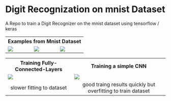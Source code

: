 # Digit Recognization on mnist Dataset

A Repo to train a Digit Recognizer on the mnist dataset using tensorflow / keras

<table>
  <tr>
    <th colspan="3" style="text-align: center">Examples from Mnist Dataset</th>
  </tr>
  <tr>
    <td><img src= https://github.com/user-attachments/assets/4f9b4dd2-2fda-4b58-88de-8bb67b2213aa /></td>
    <td><img src= https://github.com/user-attachments/assets/e71173b6-dd78-435e-a85f-9540e01f0f23 /></td>
    <td><img src= https://github.com/user-attachments/assets/74bd228e-10f3-4653-82ca-4f6881c0d682 /></td>
  </tr>

<table>
  <tr>
    <th colspan="1" style="text-align: center">Training Fully-Connected-Layers</th>
    <th colspan="1" style="text-align: center">Training a simple CNN</th>
  </tr>
  <tr>
    <td><img src= https://github.com/user-attachments/assets/c7f45ba2-5f30-4afe-9aa0-7897eebdf058 /></td>
    <td><img src= https://github.com/user-attachments/assets/84b061d1-5373-4eee-a6c9-9705be8474a4 /></td>
  </tr>
  <tr>
    <td style="text-align: center">slower fitting to dataset </td>
    <td style="text-align: center">good traing results quickly but overfitting to train dataset</td>
  </tr>
</table>




